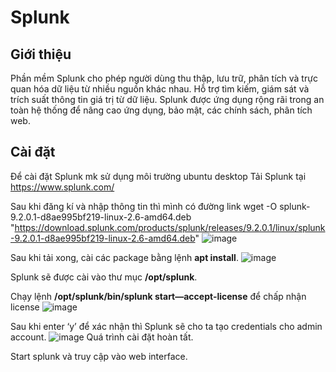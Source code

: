 # Splunk
## Giới thiệu
Phần mềm Splunk cho phép người dùng thu thập, lưu trữ, phân tích và trực quan hóa dữ liệu từ nhiều nguồn khác nhau. Hỗ trợ tìm kiếm, giám sát và trích suất thông tin giá trị từ dữ liệu. Splunk được ứng dụng rộng rãi trong an toàn hệ thống để nâng cao ứng dụng, bảo mật, các chính sách, phân tích web.
## Cài đặt
Để cài đặt Splunk mk sử dụng môi trường ubuntu desktop
Tải Splunk tại https://www.splunk.com/

Sau khi đăng kí và nhập thông tin thì mình có đường link wget -O splunk-9.2.0.1-d8ae995bf219-linux-2.6-amd64.deb "https://download.splunk.com/products/splunk/releases/9.2.0.1/linux/splunk-9.2.0.1-d8ae995bf219-linux-2.6-amd64.deb"
![image](https://github.com/thieptrans/Splunk/assets/118431215/bdf0ff74-16a0-4a42-ba80-7bc3c7509d92)

Sau khi tải xong, cài các package bằng lệnh **apt install**.
![image](https://github.com/thieptrans/Splunk/assets/118431215/13dcd6dc-f36d-41ba-998e-3e8ee524108f)

Splunk sẽ được cài vào thư mục **/opt/splunk**.

Chạy lệnh **/opt/splunk/bin/splunk start—accept-license** để chấp nhận license
![image](https://github.com/thieptrans/Splunk/assets/118431215/105a25c4-06ac-4fd9-bae1-6b60c8ec87bf)

Sau khi enter ‘y’ để xác nhận thì Splunk sẽ cho ta tạo credentials cho admin account.
![image](https://github.com/thieptrans/Splunk/assets/118431215/219c9393-6ab7-4785-82f3-beb795df8b4f)
Quá trình cài đặt hoàn tất.

Start splunk và truy cập vào web interface.


